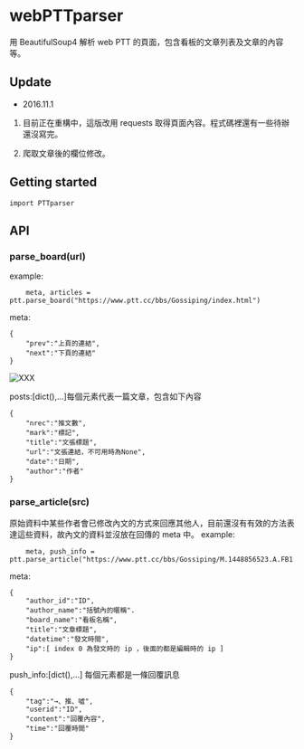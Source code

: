 # webPTTparser
用 BeautifulSoup4 解析 web PTT 的頁面，包含看板的文章列表及文章的內容等。

## Update
- 2016.11.1

 1. 目前正在重構中，這版改用 requests 取得頁面內容。程式碼裡還有一些待辦還沒寫完。 

 2. 爬取文章後的欄位修改。

## Getting started
    import PTTparser

## API
### parse_board(url)
example:

        meta, articles = ptt.parse_board("https://www.ptt.cc/bbs/Gossiping/index.html")

meta:

    {
        "prev":"上頁的連結",
        "next":"下頁的連結"
    }
![XXX](http://phate334.github.io/webPTTparser/board-meta.PNG "meta")

posts:[dict(),...]每個元素代表一篇文章，包含如下內容

    {
        "nrec":"推文數",
        "mark":"標記",
        "title":"文張標題",
        "url":"文張連結，不可用時為None",
        "date":"日期",
        "author":"作者"
    }

### parse_article(src)
原始資料中某些作者會已修改內文的方式來回應其他人，目前還沒有有效的方法表達這些資料，故內文的資料並沒放在回傳的 meta 中。
example:

        meta, push_info = ptt.parse_article("https://www.ptt.cc/bbs/Gossiping/M.1448856523.A.FB1.html")
meta:

    {
        "author_id":"ID",
        "author_name":"括號內的暱稱".
        "board_name":"看板名稱",
        "title":"文章標題",
        "datetime":"發文時間",
        "ip":[ index 0 為發文時的 ip ，後面的都是編輯時的 ip ]
    }
push_info:[dict(),...]  每個元素都是一條回覆訊息

    {
        "tag":"→、推、噓",
        "userid":"ID",
        "content":"回覆內容",
        "time":"回覆時間"
    }

